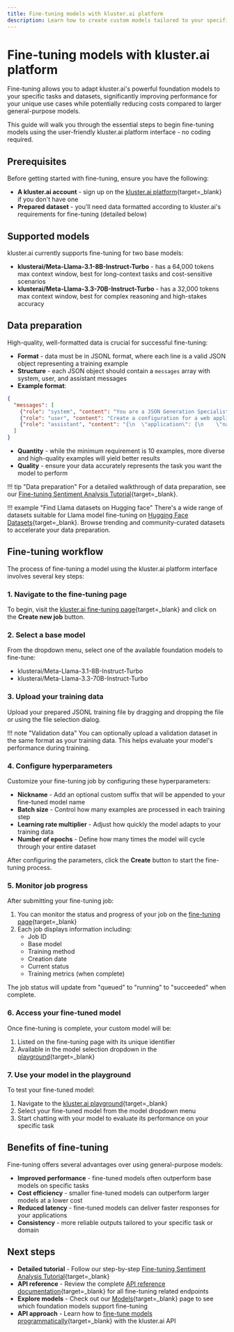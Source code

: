 ```yaml
---
title: Fine-tuning models with kluster.ai platform
description: Learn how to create custom models tailored to your specific tasks by fine-tuning foundation models with your own data using the kluster.ai platform interface.
---
```


# Fine-tuning models with kluster.ai platform

Fine-tuning allows you to adapt kluster.ai's powerful foundation models to your specific tasks and datasets, significantly improving performance for your unique use cases while potentially reducing costs compared to larger general-purpose models.

This guide will walk you through the essential steps to begin fine-tuning models using the user-friendly kluster.ai platform interface - no coding required.

## Prerequisites

Before getting started with fine-tuning, ensure you have the following:

- **A kluster.ai account** - sign up on the [kluster.ai platform](https://platform.kluster.ai/signup){target=\_blank} if you don't have one
- **Prepared dataset** - you'll need data formatted according to kluster.ai's requirements for fine-tuning (detailed below)

## Supported models

kluster.ai currently supports fine-tuning for two base models:

- **klusterai/Meta-Llama-3.1-8B-Instruct-Turbo** - has a 64,000 tokens max context window, best for long-context tasks and cost-sensitive scenarios
- **klusterai/Meta-Llama-3.3-70B-Instruct-Turbo** - has a 32,000 tokens max context window, best for complex reasoning and high-stakes accuracy

## Data preparation

High-quality, well-formatted data is crucial for successful fine-tuning:

- **Format** - data must be in JSONL format, where each line is a valid JSON object representing a training example
- **Structure** - each JSON object should contain a `messages` array with system, user, and assistant messages
- **Example format**:

```json
{
  "messages": [
    {"role": "system", "content": "You are a JSON Generation Specialist. Convert user requests into properly formatted JSON."},
    {"role": "user", "content": "Create a configuration for a web application with name 'TaskMaster', version 1.2.0, and environment set to development."},
    {"role": "assistant", "content": "{\n  \"application\": {\n    \"name\": \"TaskMaster\",\n    \"version\": \"1.2.0\",\n    \"environment\": \"development\"\n  }\n}"}
  ]
}
```

- **Quantity** - while the minimum requirement is 10 examples, more diverse and high-quality examples will yield better results
- **Quality** - ensure your data accurately represents the task you want the model to perform

!!! tip "Data preparation"
    For a detailed walkthrough of data preparation, see our [Fine-tuning Sentiment Analysis Tutorial](https://docs.kluster.ai/tutorials/klusterai-api/finetuning-sent-analysis/#get-the-data){target=\_blank}.


!!! example "Find Llama datasets on Hugging face"
    There's a wide range of datasets suitable for Llama model fine-tuning on [Hugging Face Datasets](https://huggingface.co/datasets?sort=trending&search=llama){target=_blank}. Browse trending and community-curated datasets to accelerate your data preparation.

## Fine-tuning workflow

The process of fine-tuning a model using the kluster.ai platform interface involves several key steps:

### 1. Navigate to the fine-tuning page

To begin, visit the [kluster.ai fine-tuning page](https://platform.kluster.ai/fine-tuning){target=_blank} and click on the **Create new job** button.

### 2. Select a base model

From the dropdown menu, select one of the available foundation models to fine-tune:
- klusterai/Meta-Llama-3.1-8B-Instruct-Turbo
- klusterai/Meta-Llama-3.3-70B-Instruct-Turbo

### 3. Upload your training data

Upload your prepared JSONL training file by dragging and dropping the file or using the file selection dialog.

!!! note "Validation data"
    You can optionally upload a validation dataset in the same format as your training data. This helps evaluate your model's performance during training.

### 4. Configure hyperparameters

Customize your fine-tuning job by configuring these hyperparameters:

- **Nickname** - Add an optional custom suffix that will be appended to your fine-tuned model name
- **Batch size** - Control how many examples are processed in each training step
- **Learning rate multiplier** - Adjust how quickly the model adapts to your training data
- **Number of epochs** - Define how many times the model will cycle through your entire dataset

After configuring the parameters, click the **Create** button to start the fine-tuning process.

### 5. Monitor job progress

After submitting your fine-tuning job:

1. You can monitor the status and progress of your job on the [fine-tuning page](https://platform.kluster.ai/fine-tuning){target=_blank}
2. Each job displays information including:
   - Job ID
   - Base model
   - Training method
   - Creation date
   - Current status
   - Training metrics (when complete)

The job status will update from "queued" to "running" to "succeeded" when complete.

### 6. Access your fine-tuned model

Once fine-tuning is complete, your custom model will be:

1. Listed on the fine-tuning page with its unique identifier
2. Available in the model selection dropdown in the [playground](https://platform.kluster.ai/playground){target=_blank}

### 7. Use your model in the playground

To test your fine-tuned model:

1. Navigate to the [kluster.ai playground](https://platform.kluster.ai/playground){target=_blank}
2. Select your fine-tuned model from the model dropdown menu
3. Start chatting with your model to evaluate its performance on your specific task

## Benefits of fine-tuning

Fine-tuning offers several advantages over using general-purpose models:

- **Improved performance** - fine-tuned models often outperform base models on specific tasks
- **Cost efficiency** - smaller fine-tuned models can outperform larger models at a lower cost
- **Reduced latency** - fine-tuned models can deliver faster responses for your applications
- **Consistency** - more reliable outputs tailored to your specific task or domain

## Next steps

- **Detailed tutorial** - Follow our step-by-step [Fine-tuning Sentiment Analysis Tutorial](https://docs.kluster.ai/tutorials/klusterai-api/finetuning-sent-analysis/#get-the-data){target=\_blank}
- **API reference** - Review the complete [API reference documentation](/api-reference/reference/){target=\_blank} for all fine-tuning related endpoints
- **Explore models** - Check out our [Models](/get-started/models/){target=\_blank} page to see which foundation models support fine-tuning
- **API approach** - Learn how to [fine-tune models programmatically](/get-started/fine-tuning/api/){target=\_blank} with the kluster.ai API
